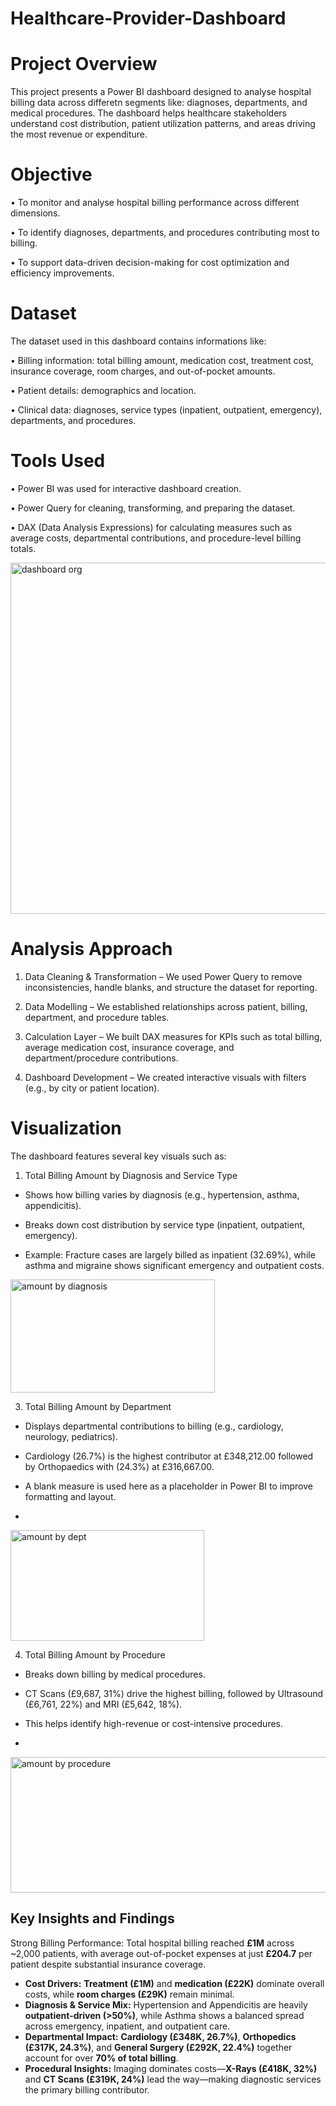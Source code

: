 # Healthcare-Provider-Dashboard


# Project Overview 
This project presents a Power BI dashboard designed to analyse hospital billing data across differetn segments like: diagnoses, departments, and medical procedures. The dashboard helps healthcare stakeholders understand cost distribution, patient utilization patterns, and areas driving the most revenue or expenditure.

# Objective
•	To monitor and analyse hospital billing performance across different dimensions.

•	To identify diagnoses, departments, and procedures contributing most to billing.

•	To support data-driven decision-making for cost optimization and efficiency improvements.


# Dataset
The dataset used in this dashboard contains informations like:

•	Billing information: total billing amount, medication cost, treatment cost, insurance coverage, room charges, and out-of-pocket amounts.

•	Patient details: demographics and location.

•	Clinical data: diagnoses, service types (inpatient, outpatient, emergency), departments, and procedures.


# Tools Used

•	Power BI was used for interactive dashboard creation.

•	Power Query for cleaning, transforming, and preparing the dataset.

•	DAX (Data Analysis Expressions) for calculating measures such as average costs, departmental contributions, and procedure-level billing totals.


<img width="1058" height="562" alt="dashboard org" src="https://github.com/user-attachments/assets/79b7634f-2dca-4ff0-80e3-58409bf65509" />



# Analysis Approach 

1.	Data Cleaning & Transformation – We used Power Query to remove inconsistencies, handle blanks, and structure the dataset for reporting.
   
2.	Data Modelling – We established relationships across patient, billing, department, and procedure tables.
   
3.	Calculation Layer – We built DAX measures for KPIs such as total billing, average medication cost, insurance coverage, and department/procedure contributions.
   
4.	Dashboard Development – We created interactive visuals with filters (e.g., by city or patient location).

# Visualization
The dashboard features several key visuals such as:

1.	Total Billing Amount by Diagnosis and Service Type
   
*	Shows how billing varies by diagnosis (e.g., hypertension, asthma, appendicitis).

*	Breaks down cost distribution by service type (inpatient, outpatient, emergency).

*	Example: Fracture cases are largely billed as inpatient (32.69%), while asthma and migraine shows significant emergency and outpatient costs.


<img width="327" height="181" alt="amount by diagnosis" src="https://github.com/user-attachments/assets/35eb311f-b0a1-43e2-bd43-b87397b91394" />



3.	Total Billing Amount by Department
   
*	Displays departmental contributions to billing (e.g., cardiology, neurology, pediatrics).

*	Cardiology (26.7%) is the highest contributor at £348,212.00 followed by Orthopaedics with (24.3%) at £316,667.00.

*	A blank measure is used here as a placeholder in Power BI to improve formatting and layout.
*	


<img width="310" height="177" alt="amount by dept" src="https://github.com/user-attachments/assets/0c4b8f24-df4e-4e1e-90c7-a74c3c309546" />


4.	Total Billing Amount by Procedure
   
*	Breaks down billing by medical procedures.

*	CT Scans (£9,687, 31%) drive the highest billing, followed by Ultrasound (£6,761, 22%) and MRI (£5,642, 18%).

*	This helps identify high-revenue or cost-intensive procedures.
*	

<img width="608" height="217" alt="amount by procedure" src="https://github.com/user-attachments/assets/8d6220c1-075c-40ac-bcf1-2a13f9020c33" />



## Key Insights and Findings

Strong Billing Performance: Total hospital billing reached **£1M** across \~2,000 patients, with average out-of-pocket expenses at just **£204.7** per patient despite substantial insurance coverage.
* **Cost Drivers:** **Treatment (£1M)** and **medication (£22K)** dominate overall costs, while **room charges (£29K)** remain minimal.
* **Diagnosis & Service Mix:** Hypertension and Appendicitis are heavily **outpatient-driven (>50%)**, while Asthma shows a balanced spread across emergency, inpatient, and outpatient care.
* **Departmental Impact:** **Cardiology (£348K, 26.7%)**, **Orthopedics (£317K, 24.3%)**, and **General Surgery (£292K, 22.4%)** together account for over **70% of total billing**.
* **Procedural Insights:** Imaging dominates costs—**X-Rays (£418K, 32%)** and **CT Scans (£319K, 24%)** lead the way—making diagnostic services the primary billing contributor.
